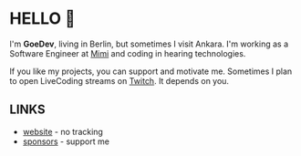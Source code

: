 # HELLO 👋

I'm **GoeDev**, living in Berlin, but sometimes I visit Ankara. I'm working as a Software Engineer at [Mimi](https://github.com/MimiHearingTechnologies) and coding in hearing technologies.

If you like my projects, you can support and motivate me. Sometimes I plan to open LiveCoding streams on [Twitch](https://www.twitch.tv/goedev). It depends on you.

## LINKS
- [website](https://gokmengorgen.net) - no tracking
- [sponsors](https://github.com/sponsors/gkmngrgn) - support me
